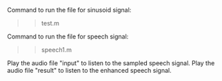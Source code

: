 Command to run the file for sinusoid signal:
>>test.m

Command to run the file for speech signal:
>>speech1.m

Play the audio file "input" to listen to the sampled speech signal.
Play the audio file "result" to listen to the enhanced speech signal.
